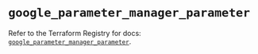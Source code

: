 # `google_parameter_manager_parameter`

Refer to the Terraform Registry for docs: [`google_parameter_manager_parameter`](https://registry.terraform.io/providers/hashicorp/google-beta/6.39.0/docs/resources/google_parameter_manager_parameter).

